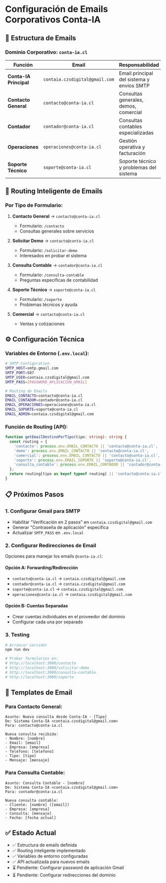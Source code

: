 # Configuración de Emails Corporativos Conta-IA

## 📧 Estructura de Emails

### Dominio Corporativo: `conta-ia.cl`

| Función | Email | Responsabilidad |
|---------|-------|-----------------|
| **Conta-IA Principal** | `contaia.czsdigital@gmail.com` | Email principal del sistema y envíos SMTP |
| **Contacto General** | `contacto@conta-ia.cl` | Consultas generales, demos, comercial |
| **Contador** | `contador@conta-ia.cl` | Consultas contables especializadas |
| **Operaciones** | `operaciones@conta-ia.cl` | Gestión operativa y facturación |
| **Soporte Técnico** | `soporte@conta-ia.cl` | Soporte técnico y problemas del sistema |

## 🚀 Routing Inteligente de Emails

### Por Tipo de Formulario:

1. **Contacto General** → `contacto@conta-ia.cl`
   - Formulario: `/contacto`
   - Consultas generales sobre servicios

2. **Solicitar Demo** → `contacto@conta-ia.cl`
   - Formulario: `/solicitar-demo`
   - Interesados en probar el sistema

3. **Consulta Contable** → `contador@conta-ia.cl`
   - Formulario: `/consulta-contable`
   - Preguntas específicas de contabilidad

4. **Soporte Técnico** → `soporte@conta-ia.cl`
   - Formulario: `/soporte`
   - Problemas técnicos y ayuda

5. **Comercial** → `contacto@conta-ia.cl`
   - Ventas y cotizaciones

## ⚙️ Configuración Técnica

### Variables de Entorno (`.env.local`):
```bash
# SMTP Configuration
SMTP_HOST=smtp.gmail.com
SMTP_PORT=587
SMTP_USER=contaia.czsdigital@gmail.com
SMTP_PASS=[PASSWORD_APLICACION_GMAIL]

# Routing de Emails
EMAIL_CONTACTO=contacto@conta-ia.cl
EMAIL_CONTADOR=contador@conta-ia.cl
EMAIL_OPERACIONES=operaciones@conta-ia.cl
EMAIL_SOPORTE=soporte@conta-ia.cl
EMAIL_ADMIN=contaia.czsdigital@gmail.com
```

### Función de Routing (API):
```typescript
function getEmailDestinoPorTipo(tipo: string): string {
  const routing = {
    'contacto': process.env.EMAIL_CONTACTO || 'contacto@conta-ia.cl',
    'demo': process.env.EMAIL_CONTACTO || 'contacto@conta-ia.cl',
    'comercial': process.env.EMAIL_CONTACTO || 'contacto@conta-ia.cl',
    'soporte': process.env.EMAIL_SOPORTE || 'soporte@conta-ia.cl',
    'consulta_contable': process.env.EMAIL_CONTADOR || 'contador@conta-ia.cl'
  };
  return routing[tipo as keyof typeof routing] || 'contacto@conta-ia.cl';
}
```

## 📋 Próximos Pasos

### 1. Configurar Gmail para SMTP
- Habilitar "Verificación en 2 pasos" en `contaia.czsdigital@gmail.com`
- Generar "Contraseña de aplicación" específica
- Actualizar `SMTP_PASS` en `.env.local`

### 2. Configurar Redirecciones de Email
Opciones para manejar los emails `@conta-ia.cl`:

#### Opción A: Forwarding/Redirección
- `contacto@conta-ia.cl` → `contaia.czsdigital@gmail.com`
- `contador@conta-ia.cl` → `contaia.czsdigital@gmail.com`
- `soporte@conta-ia.cl` → `contaia.czsdigital@gmail.com`
- `operaciones@conta-ia.cl` → `contaia.czsdigital@gmail.com`

#### Opción B: Cuentas Separadas
- Crear cuentas individuales en el proveedor del dominio
- Configurar cada una por separado

### 3. Testing
```bash
# Arrancar servidor
npm run dev

# Probar formularios en:
# http://localhost:3000/contacto
# http://localhost:3000/solicitar-demo
# http://localhost:3000/consulta-contable
# http://localhost:3000/soporte
```

## 🔧 Templates de Email

### Para Contacto General:
```
Asunto: Nueva consulta desde Conta-IA - [Tipo]
De: Sistema Conta-IA <contaia.czsdigital@gmail.com>
Para: contacto@conta-ia.cl

Nueva consulta recibida:
- Nombre: [nombre]
- Email: [email]
- Empresa: [empresa]
- Teléfono: [telefono]
- Tipo: [tipo]
- Mensaje: [mensaje]
```

### Para Consulta Contable:
```
Asunto: Consulta Contable - [nombre]
De: Sistema Conta-IA <contaia.czsdigital@gmail.com>
Para: contador@conta-ia.cl

Nueva consulta contable:
- Cliente: [nombre] ([email])
- Empresa: [empresa]
- Consulta: [mensaje]
- Fecha: [fecha actual]
```

## ✅ Estado Actual
- ✅ Estructura de emails definida
- ✅ Routing inteligente implementado
- ✅ Variables de entorno configuradas
- ✅ API actualizada para nuevos emails
- ⏳ Pendiente: Configurar password de aplicación Gmail
- ⏳ Pendiente: Configurar redirecciones del dominio
